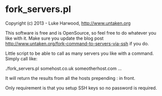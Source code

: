 fork_servers.pl
===========================
Copyright (c) 2013 - Luke Harwood, http://www.untaken.org

This software is free and is OpenSource, so feel free to do whatever you like with it.
Make sure you update the blog post http://www.untaken.org/fork-command-to-servers-via-ssh
if you do.

Little script to be able to call as many servers you like with a command. Simply
call like:

./fork_servers.pl somehost.co.uk someotherhost.com ...

It will return the results from all the hosts prepending <host>: in front.

Only requirement is that you setup SSH keys so no password is required.
